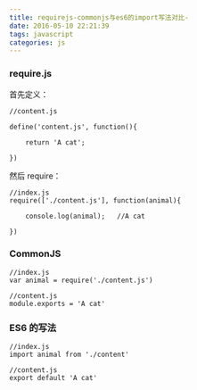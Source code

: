 ```yaml
---
title: requirejs-commonjs与es6的import写法对比-
date: 2016-05-10 22:21:39
tags: javascript
categories: js
---
```


### require.js

首先定义：

```
//content.js

define('content.js', function(){

    return 'A cat';

})
```

然后 require：

```
//index.js
require(['./content.js'], function(animal){

    console.log(animal);   //A cat

})
```

### CommonJS

```
//index.js
var animal = require('./content.js')
```

```
//content.js
module.exports = 'A cat'
```

### ES6 的写法

```
//index.js
import animal from './content'
```

```
//content.js
export default 'A cat'
```
